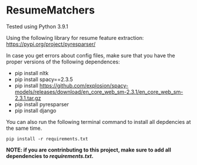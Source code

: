 # ResumeMatchers

Tested using Python 3.9.1

Using the following library for resume feature extraction:
https://pypi.org/project/pyresparser/

In case you get errors about config files, make sure that you have the proper versions of the following dependences:
* pip install nltk
* pip install spacy==2.3.5
* pip install https://github.com/explosion/spacy-models/releases/download/en_core_web_sm-2.3.1/en_core_web_sm-2.3.1.tar.gz
* pip install pyresparser
* pip install django

You can also run the following terminal command to install all depdencies at the same time.
```
pip install -r requirements.txt
```
**NOTE: if you are contrinbuting to this project, make sure to add all dependencies to *requirements.txt*.**